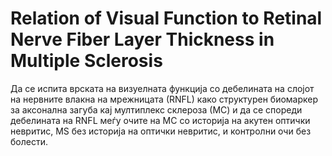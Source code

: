 # Relation of Visual Function to Retinal Nerve Fiber Layer Thickness in Multiple Sclerosis
Да се испита врската на визуелната функција со дебелината на слојот на нервните влакна на мрежницатa (RNFL) како структурен биомаркер за аксонална загуба кај мултиплекс склероза (МС) и да се спореди дебелината на RNFL меѓу очите на МС со историја на акутен оптички невритис, MS без историја на оптички невритис, и контролни очи без болести.
